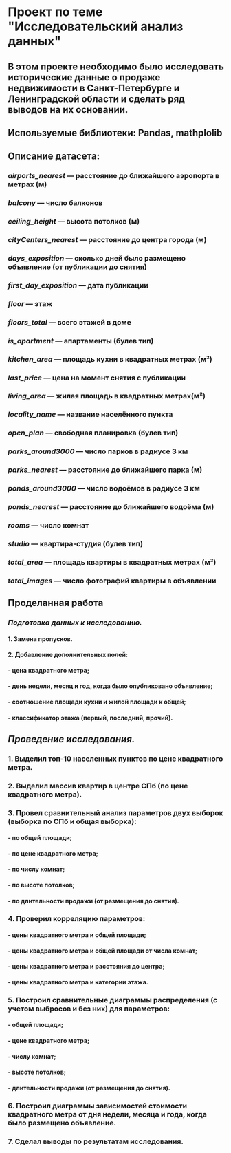﻿# **Проект по теме "Исследовательский анализ данных"**

## В этом проекте необходимо было исследовать исторические данные о продаже недвижимости в Санкт-Петербурге и Ленинградской области и сделать ряд выводов на их основании.

## Используемые библиотеки: **Pandas, mathplolib**

## Описание датасета:

### *airports_nearest* — расстояние до ближайшего аэропорта в метрах (м)
### *balcony* — число балконов
### *ceiling_height* — высота потолков (м)
### *cityCenters_nearest* — расстояние до центра города (м)
### *days_exposition* — сколько дней было размещено объявление (от публикации до снятия)
### *first_day_exposition* — дата публикации
### *floor* — этаж
### *floors_total* — всего этажей в доме
### *is_apartment* — апартаменты (булев тип)
### *kitchen_area* — площадь кухни в квадратных метрах (м²)
### *last_price* — цена на момент снятия с публикации
### *living_area* — жилая площадь в квадратных метрах(м²)
### *locality_name* — название населённого пункта
### *open_plan* — свободная планировка (булев тип)
### *parks_around3000* — число парков в радиусе 3 км
### *parks_nearest* — расстояние до ближайшего парка (м)
### *ponds_around3000* — число водоёмов в радиусе 3 км
### *ponds_nearest* — расстояние до ближайшего водоёма (м)
### *rooms* — число комнат
### *studio* — квартира-студия (булев тип)
### *total_area* — площадь квартиры в квадратных метрах (м²)
### *total_images* — число фотографий квартиры в объявлении

## **Проделанная работа**

### *Подготовка данных к исследованию.*

#### 1. Замена пропусков.
#### 2. Добавление дополнительных полей: 
####  - цена квадратного метра;
####  - день недели, месяц и год, когда было опубликовано объявление;
####  - соотношение площади кухни и жилой площади к общей;
####  - классификатор этажа (первый, последний, прочий).

## *Проведение исследования.*

### 1. Выделил топ-10 населенных пунктов по цене квадратного метра.

### 2. Выделил массив квартир в центре СПб (по цене квадратного метра).

### 3. Провел сравнительный анализ параметров двух выборок (выборка по СПб и общая выборка):
####  - по общей площади;
####  - по цене квадратного метра;
####  - по числу комнат;
####  - по высоте потолков;
####  - по длительности продажи (от размещения до снятия).

### 4. Проверил корреляцию параметров:
####  - цены квадратного метра и общей площади;
####  - цены квадратного метра и общей площади от числа комнат;
####  - цены квадратного метра и расстояния до центра;
####  - цены квадратного метра и категории этажа.

### 5. Построил сравнительные диаграммы распределения (с учетом выбросов и без них) для параметров:
####  - общей площади;
####  - цене квадратного метра;
####  - числу комнат;
####  - высоте потолков;
####  - длительности продажи (от размещения до снятия).


### 6. Построил диаграммы зависимостей стоимости квадратного метра от дня недели, месяца и года, когда было размещено объявление.

### 7. Сделал выводы по результатам исследования.

